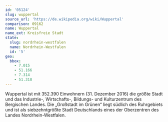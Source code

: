 ```yaml
---
id: '05124'
slug: wuppertal
source_url: 'https://de.wikipedia.org/wiki/Wuppertal'
comparison: 09162
name: Wuppertal
name_ext: Kreisfreie Stadt
state:
  slug: nordrhein-westfalen
  name: Nordrhein-Westfalen
  id: '5'
geo:
  bbox:
    - 7.015
    - 51.166
    - 7.314
    - 51.318
---
```


Wuppertal ist mit 352.390 Einwohnern (31. Dezember 2016) die größte Stadt und das Industrie-, Wirtschafts-, Bildungs- und Kulturzentrum des Bergischen Landes. Die „Großstadt im Grünen“ liegt südlich des Ruhrgebiets und ist als siebzehntgrößte Stadt Deutschlands eines der Oberzentren des Landes Nordrhein-Westfalen.

